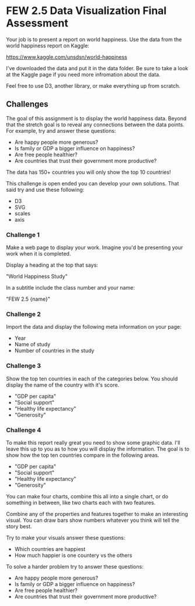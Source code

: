 

# FEW 2.5 Data Visualization Final Assessment

Your job is to present a report on world happiness. Use the data from the world happiness report on Kaggle: 

https://www.kaggle.com/unsdsn/world-happiness

I've downloaded the data and put it in the data folder. Be sure to take a look at the Kaggle page if you need more infromation about the data. 

Feel free to use D3, another library, or make everything up from scratch. 

## Challenges 

The goal of this assignment is to display the world happiness data. Beyond that the stretch goal is to reveal any connections between the data points. For example, try and answer these questions: 

- Are happy people more generous? 
- Is family or GDP a bigger influence on happiness? 
- Are free people healthier?
- Are countries that trust their government more productive? 

The data has 150+ countries you will only show the top 10 countries! 

This challenge is open ended you can develop your own solutions. That said try and use these following: 

- D3
- SVG
- scales 
- axis 

### Challenge 1

Make a web page to display your work. Imagine you'd be presenting your work when it is completed.

Display a heading at the top that says: 

"World Happiness Study"

In a subtitle include the class number and your name: 

"FEW 2.5 {name}"

### Challenge 2 

Import the data and display the following meta information on your page: 

- Year
- Name of study
- Number of countries in the study

### Challenge 3

Show the top ten countries in each of the categories below. You should display the name of the country with it's score. 

- "GDP per capita"
- "Social support"
- "Healthy life expectancy"
- "Generosity"

### Challenge 4 

To make this report really great you need to show some graphic data. I'll leave this up to you as to how you will display the information. The goal is to show how the top ten countries compare in the following areas. 

- "GDP per capita"
- "Social support"
- "Healthy life expectancy"
- "Generosity"

You can make four charts, combine this all into a single chart, or do something in between, like two charts each with two features. 

Combine any of the properties and features together to make an interesting visual. You can draw bars show numbers whatever you think will tell the story best. 

Try to make your visuals answer these questions: 

- Which countries are happiest
- How much happier is one countery vs the others

To solve a harder problem try to answer these questions:

- Are happy people more generous? 
- Is family or GDP a bigger influence on happiness? 
- Are free people healthier?
- Are countries that trust their government more productive? 


